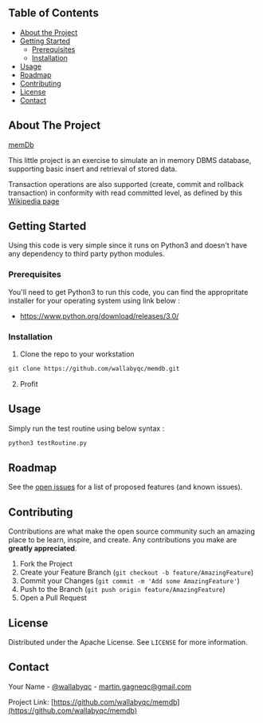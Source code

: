 <!-- TABLE OF CONTENTS -->
## Table of Contents

* [About the Project](#about-the-project)
* [Getting Started](#getting-started)
  * [Prerequisites](#prerequisites)
  * [Installation](#installation)
* [Usage](#usage)
* [Roadmap](#roadmap)
* [Contributing](#contributing)
* [License](#license)
* [Contact](#contact)



<!-- ABOUT THE PROJECT -->
## About The Project

[memDb](https://github.com/wallabyqc/memdb)

This little project is an exercise to simulate an in memory DBMS database, supporting basic insert and retrieval of stored data.

Transaction operations are also supported (create, commit and rollback transaction) in conformity with read committed level, as defined by this [Wikipedia page](https://en.m.wikipedia.org/wiki/Isolation_(database_systems)#Read_committed)


<!-- GETTING STARTED -->
## Getting Started

Using this code is very simple since it runs on Python3 and doesn't have any dependency to third party python modules.

### Prerequisites

You'll need to get Python3 to run this code, you can find the appropritate installer for your operating system using link below :
* https://www.python.org/download/releases/3.0/

### Installation

1. Clone the repo to your workstation
```sh
git clone https://github.com/wallabyqc/memdb.git
```
2. Profit


<!-- USAGE EXAMPLES -->
## Usage

Simply run the test routine using below syntax :
```sh
python3 testRoutine.py
```



<!-- ROADMAP -->
## Roadmap

See the [open issues](https://github.com/othneildrew/Best-README-Template/issues) for a list of proposed features (and known issues).



<!-- CONTRIBUTING -->
## Contributing

Contributions are what make the open source community such an amazing place to be learn, inspire, and create. Any contributions you make are 
**greatly appreciated**.

1. Fork the Project
2. Create your Feature Branch (`git checkout -b feature/AmazingFeature`)
3. Commit your Changes (`git commit -m 'Add some AmazingFeature'`)
4. Push to the Branch (`git push origin feature/AmazingFeature`)
5. Open a Pull Request



<!-- LICENSE -->
## License

Distributed under the Apache License. See `LICENSE` for more information.



<!-- CONTACT -->
## Contact

Your Name - [@wallabyqc](https://twitter.com/wallabyqc) - martin.gagneqc@gmail.com

Project Link: [https://github.com/wallabyqc/memdb](https://github.com/wallabyqc/memdb)









